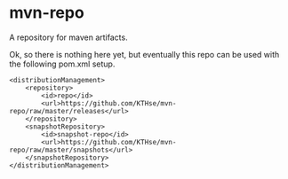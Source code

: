 mvn-repo
========

A repository for maven artifacts.

Ok, so there is nothing here yet, but eventually this repo can be used with the following pom.xml setup.

```
<distributionManagement>
    <repository>
        <id>repo</id>
        <url>https://github.com/KTHse/mvn-repo/raw/master/releases</url>
    </repository>
    <snapshotRepository>
        <id>snapshot-repo</id>
        <url>https://github.com/KTHse/mvn-repo/raw/master/snapshots</url>
    </snapshotRepository>
</distributionManagement>
```
